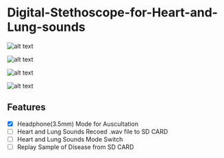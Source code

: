 # Digital-Stethoscope-for-Heart-and-Lung-sounds

![alt text](https://github.com/GCY/Digital-Stethoscope-for-Heart-and-Lung-sounds/blob/master/res/v1%20pcb.jpg?raw=true)

![alt text](https://github.com/GCY/Digital-Stethoscope-for-Heart-and-Lung-sounds/blob/master/res/v1%20pcb%20layout.png?raw=true)

![alt text](https://github.com/GCY/Digital-Stethoscope-for-Heart-and-Lung-sounds/blob/master/res/Analog%20Front%20End.png?raw=true)

![alt text](https://github.com/GCY/Digital-Stethoscope-for-Heart-and-Lung-sounds/blob/master/res/herat%20sound%20sample.png?raw=true)

## Features
- [x] Headphone(3.5mm) Mode for Auscultation
- [ ] Heart and Lung Sounds Recoed .wav file to SD CARD
- [ ] Heart and Lung Sounds Mode Switch 
- [ ] Replay Sample of Disease from SD CARD
